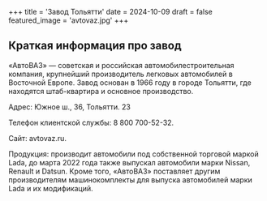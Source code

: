 +++
title = 'Завод Тольятти'
date = 2024-10-09
draft = false
featured_image = 'avtovaz.jpg'
+++
## Краткая информация про завод

«АвтоВАЗ» — советская и российская автомобилестроительная компания, крупнейший производитель легковых автомобилей в Восточной Европе. Завод основан в 1966 году в городе Тольятти, где находятся штаб-квартира и основное производство. 

Адрес: Южное ш., 36, Тольятти. 23

Телефон клиентской службы: 8 800 700-52-32.

Сайт: avtovaz.ru.

Продукция: производит автомобили под собственной торговой маркой Lada, до марта 2022 года также выпускал автомобили марки Nissan, Renault и Datsun. Кроме того, «АвтоВАЗ» поставляет другим производителям машинокомплекты для выпуска автомобилей марки Lada и их модификаций.